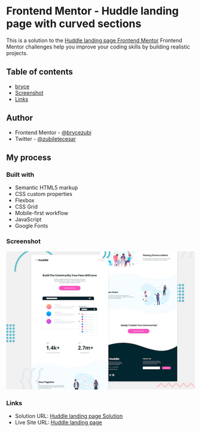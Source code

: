 # Frontend Mentor - Huddle landing page with curved sections
This is a solution to the [Huddle landing page Frontend Mentor](https://www.frontendmentor.io/solutions/huddle-landing-page-curved-section-HkGkZCBKog)
Frontend Mentor challenges help you improve your coding skills by building realistic projects. 

## Table of contents
- [bryce](#author)
- [Screenshot](#screenshot)
- [Links](#links)

## Author
- Frontend Mentor - [@brycezubi](https://www.frontendmentor.io/profile/brycezubi)
- Twitter - [@zubiletecesar](https://twitter.com/home)

## My process

### Built with

- Semantic HTML5 markup
- CSS custom properties
- Flexbox
- CSS Grid
- Mobile-first workflow
- JavaScript
- Google Fonts

### Screenshot

![Design preview for the Huddle landing page coding challenge](https://github.com/brycezubi/Huddle-Lading-Curve/blob/main/design/desktop-preview.jpg)

### Links

- Solution URL: [Huddle landing page Solution](https://www.frontendmentor.io/solutions/qr-code-component-1WihnUSKDE)
- Live Site URL: [Huddle landing page ](https://brycezubi.github.io/Huddle-Lading-Curve/)
